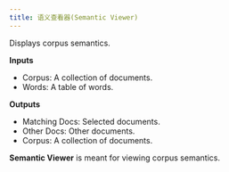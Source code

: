 ```yaml
---
title: 语义查看器(Semantic Viewer)
---
```


Displays corpus semantics.

**Inputs**

- Corpus: A collection of documents.
- Words: A table of words.

**Outputs**

- Matching Docs: Selected documents.
- Other Docs: Other documents.
- Corpus: A collection of documents.

**Semantic Viewer** is meant for viewing corpus semantics.
